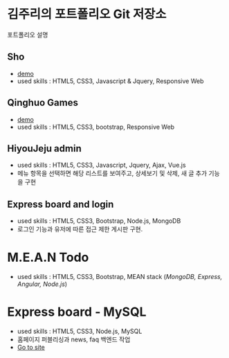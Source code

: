 # 김주리의 포트폴리오 Git 저장소

포트폴리오 설명

## Sho

* [demo](http://d2sekpvl5061e3.cloudfront.net/)
* used skills : HTML5, CSS3, Javascript & Jquery, Responsive Web


## Qinghuo Games

* [demo](http://qinghuo.snapbak-studios.com)
* used skills : HTML5, CSS3, bootstrap, Responsive Web


## HiyouJeju admin

* used skills : HTML5, CSS3, Javascript, Jquery, Ajax, Vue.js 
* 메뉴 항목을 선택하면 해당 리스트를 보여주고, 상세보기 및 삭제, 새 글 추가 기능을 구현


## Express board and login

* used skills : HTML5, CSS3, Bootstrap, Node.js, MongoDB
* 로그인 기능과 유저에 따른 접근 제한 게시판 구현.


# M.E.A.N Todo

* used skills : HTML5, CSS3, Bootstrap, MEAN stack (*MongoDB, Express, Angular, Node.js*)

# Express board - MySQL

* used skills : HTML5, CSS3, Node.js, MySQL
* 홈페이지 퍼블리싱과 news, faq 백엔드 작업
* [Go to site](https://login.logintalk.kr/)

